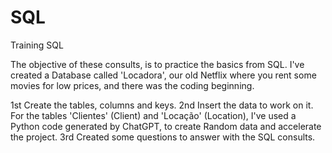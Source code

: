 # SQL
Training SQL

The objective of these consults, is to practice the basics from SQL. I've created a Database called 'Locadora', our old Netflix where you rent some movies for low prices, and there was the coding beginning.

1st Create the tables, columns and keys.
2nd Insert the data to work on it. For the tables 'Clientes' (Client) and 'Locação' (Location), I've used a Python code generated by ChatGPT, to create Random data and accelerate the project.
3rd Created some questions to answer with the SQL consults.
